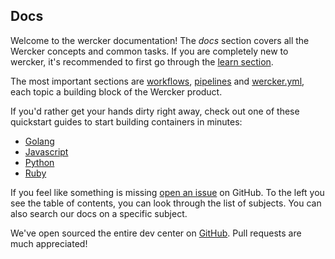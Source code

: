 ## Docs

Welcome to the wercker documentation! The *docs* section covers all the Wercker
concepts and common tasks. If you are completely new to wercker, it's
recommended to first go through the [learn
section](http://devcenter.wercker.com/learn/basics/introduction.html).

The most important sections are [workflows](/docs/workflows/index.html),
[pipelines](/docs/pipelines/index.html) and
[wercker.yml](/docs/wercker-yml/index.html), each topic a building block of the
Wercker product.

If you'd rather get your hands dirty right away, check out one of these quickstart guides
to start building containers in minutes:
* [Golang](/quickstarts/building/golang.html)
* [Javascript](/quickstarts/building/javascript.html)
* [Python](/quickstarts/building/python.html)
* [Ruby](/quickstarts/building/ruby.html)

If you feel like something is missing
[open an issue](https://github.com/wercker/docs/issues) on GitHub. To the left
you see the table of contents, you can look through the list of subjects. You can
also search our docs on a specific subject.

We've open sourced the entire dev center on [GitHub](https://github.com/wercker/docs/).
Pull requests are much appreciated!
